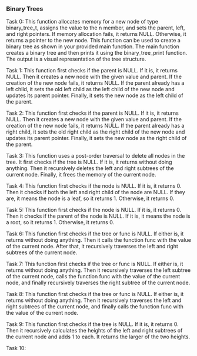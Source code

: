 ### Binary Trees

Task 0: This function allocates memory for a new node of type binary_tree_t, assigns the value to the n member, and sets the parent, left, and right pointers. If memory allocation fails, it returns NULL. Otherwise, it returns a pointer to the new node. This function can be used to create a binary tree as shown in your provided main function. The main function creates a binary tree and then prints it using the binary_tree_print function. The output is a visual representation of the tree structure.

Task 1: This function first checks if the parent is NULL. If it is, it returns NULL. Then it creates a new node with the given value and parent. If the creation of the new node fails, it returns NULL. If the parent already has a left child, it sets the old left child as the left child of the new node and updates its parent pointer. Finally, it sets the new node as the left child of the parent.

Task 2: This function first checks if the parent is NULL. If it is, it returns NULL. Then it creates a new node with the given value and parent. If the creation of the new node fails, it returns NULL. If the parent already has a right child, it sets the old right child as the right child of the new node and updates its parent pointer. Finally, it sets the new node as the right child of the parent.

Task 3: This function uses a post-order traversal to delete all nodes in the tree. It first checks if the tree is NULL. If it is, it returns without doing anything. Then it recursively deletes the left and right subtrees of the current node. Finally, it frees the memory of the current node.

Task 4: This function first checks if the node is NULL. If it is, it returns 0. Then it checks if both the left and right child of the node are NULL. If they are, it means the node is a leaf, so it returns 1. Otherwise, it returns 0.

Task 5: This function first checks if the node is NULL. If it is, it returns 0. Then it checks if the parent of the node is NULL. If it is, it means the node is a root, so it returns 1. Otherwise, it returns 0.

Task 6: This function first checks if the tree or func is NULL. If either is, it returns without doing anything. Then it calls the function func with the value of the current node. After that, it recursively traverses the left and right subtrees of the current node.

Task 7: This function first checks if the tree or func is NULL. If either is, it returns without doing anything. Then it recursively traverses the left subtree of the current node, calls the function func with the value of the current node, and finally recursively traverses the right subtree of the current node.

Task 8: This function first checks if the tree or func is NULL. If either is, it returns without doing anything. Then it recursively traverses the left and right subtrees of the current node, and finally calls the function func with the value of the current node.

Task 9: This function first checks if the tree is NULL. If it is, it returns 0. Then it recursively calculates the heights of the left and right subtrees of the current node and adds 1 to each. It returns the larger of the two heights.

Task 10: 
